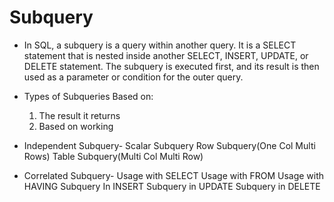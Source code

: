 # Subquery

- In SQL, a subquery is a query within another query. It is a SELECT statement that is nested inside another SELECT, INSERT, UPDATE, or DELETE statement. The subquery is executed first, and its result is then used as a parameter or condition for the outer query.

- Types of Subqueries Based on:
    1. The result it returns
    2. Based on working

- Independent Subquery-
    Scalar Subquery
    Row Subquery(One Col Multi Rows)
    Table Subquery(Multi Col Multi Row)

- Correlated Subquery-
    Usage with SELECT
    Usage with FROM
    Usage with HAVING
    Subquery In INSERT
    Subquery in UPDATE
    Subquery in DELETE